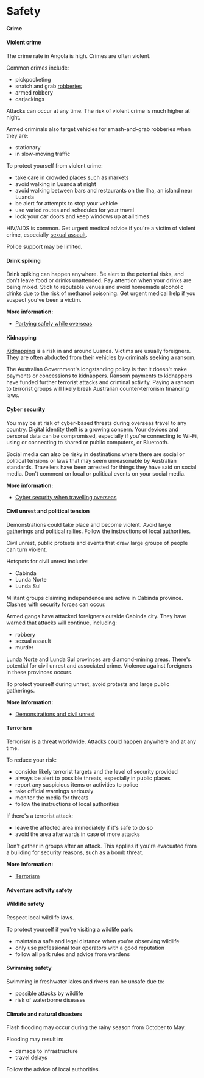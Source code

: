 # Safety

#### Crime

#### Violent crime

The crime rate in Angola is high. Crimes are often violent.

Common crimes include:

* pickpocketing
* snatch and grab [robberies](/before-you-go/safety/theft-robbery "Theft and robbery")
* armed robbery
* carjackings

Attacks can occur at any time. The risk of violent crime is much higher at night.

Armed criminals also target vehicles for smash-and-grab robberies when they are:

* stationary
* in slow-moving traffic

To protect yourself from violent crime:

* take care in crowded places such as markets
* avoid walking in Luanda at night
* avoid walking between bars and restaurants on the Ilha, an island near Luanda
* be alert for attempts to stop your vehicle
* use varied routes and schedules for your travel
* lock your car doors and keep windows up at all times

HIV/AIDS is common. Get urgent medical advice if you're a victim of violent crime, especially [sexual assault](/before-you-go/safety/sexual-assault "Reducing the risk of sexual assault and harassment"). 

Police support may be limited.

#### Drink spiking

Drink spiking can happen anywhere. Be alert to the potential risks, and don't leave food or drinks unattended. Pay attention when your drinks are being mixed. Stick to reputable venues and avoid homemade alcoholic drinks due to the risk of methanol poisoning. Get urgent medical help if you suspect you’ve been a victim.

**More information:**

* [Partying safely while overseas](https://aus01.safelinks.protection.outlook.com/?url=https%3A%2F%2Fwww.smartraveller.gov.au%2Fbefore-you-go%2Fsafety%2Fpartying&data=05%7C02%7CLou.Anderson%40dfat.gov.au%7Cfd9777b6843f4a0f79d808dd3f1f5030%7C9b7f23b30e8347a58a40ffa8a6fea536%7C0%7C0%7C638736125911156519%7CUnknown%7CTWFpbGZsb3d8eyJFbXB0eU1hcGkiOnRydWUsIlYiOiIwLjAuMDAwMCIsIlAiOiJXaW4zMiIsIkFOIjoiTWFpbCIsIldUIjoyfQ%3D%3D%7C0%7C%7C%7C&sdata=1NeUHzjb6Nn%2BHMXCb2l7p73%2B6E%2BCcBwI8rDKrWHLqDQ%3D&reserved=0)

#### Kidnapping

[Kidnapping](/before-you-go/safety/kidnapping "Reducing the risk of kidnapping") is a risk in and around Luanda. Victims are usually foreigners. They are often abducted from their vehicles by criminals seeking a ransom.

The Australian Government's longstanding policy is that it doesn't make payments or concessions to kidnappers. Ransom payments to kidnappers have funded further terrorist attacks and criminal activity. Paying a ransom to terrorist groups will likely break Australian counter-terrorism financing laws.

#### Cyber security

You may be at risk of cyber-based threats during overseas travel to any country. Digital identity theft is a growing concern. Your devices and personal data can be compromised, especially if you're connecting to Wi-Fi, using or connecting to shared or public computers, or Bluetooth. 

Social media can also be risky in destinations where there are social or political tensions or laws that may seem unreasonable by Australian standards. Travellers have been arrested for things they have said on social media. Don't comment on local or political events on your social media. 

**More information:**

* [Cyber security when travelling overseas](/before-you-go/staying-safe/cyber-security "Cyber security when travelling overseas")

#### Civil unrest and political tension

Demonstrations could take place and become violent. Avoid large gatherings and political rallies. Follow the instructions of local authorities.

Civil unrest, public protests and events that draw large groups of people can turn violent.

Hotspots for civil unrest include:

* Cabinda
* Lunda Norte
* Lunda Sul

Militant groups claiming independence are active in Cabinda province. Clashes with security forces can occur.

Armed gangs have attacked foreigners outside Cabinda city. They have warned that attacks will continue, including:

* robbery
* sexual assault
* murder

Lunda Norte and Lunda Sul provinces are diamond-mining areas. There's potential for civil unrest and associated crime. Violence against foreigners in these provinces occurs.

To protect yourself during unrest, avoid protests and large public gatherings.

**More information:**

* [Demonstrations and civil unrest](/before-you-go/safety/protests-civil-unrest "Protests and civil unrest")

#### Terrorism

Terrorism is a threat worldwide. Attacks could happen anywhere and at any time.

To reduce your risk:

* consider likely terrorist targets and the level of security provided
* always be alert to possible threats, especially in public places
* report any suspicious items or activities to police
* take official warnings seriously
* monitor the media for threats
* follow the instructions of local authorities

If there's a terrorist attack:

* leave the affected area immediately if it's safe to do so
* avoid the area afterwards in case of more attacks

Don't gather in groups after an attack. This applies if you're evacuated from a building for security reasons, such as a bomb threat.

**More information:**

* [Terrorism](/before-you-go/safety/terrorism "Terrorism")

#### Adventure activity safety

#### Wildlife safety

Respect local wildlife laws.

To protect yourself if you're visiting a wildlife park:

* maintain a safe and legal distance when you're observing wildlife
* only use professional tour operators with a good reputation
* follow all park rules and advice from wardens

#### Swimming safety

Swimming in freshwater lakes and rivers can be unsafe due to:

* possible attacks by wildlife
* risk of waterborne diseases

#### Climate and natural disasters

Flash flooding may occur during the rainy season from October to May.

Flooding may result in:

* damage to infrastructure
* travel delays

Follow the advice of local authorities.
